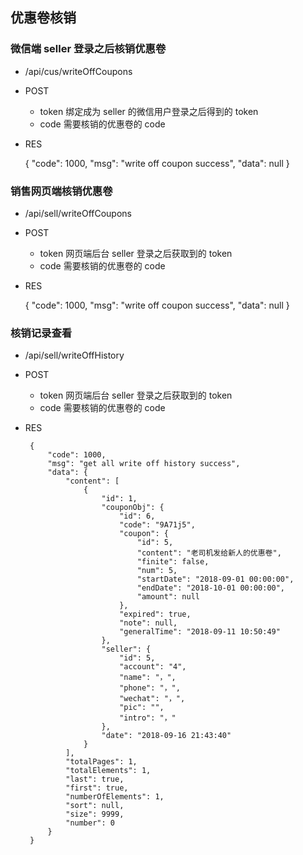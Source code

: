 ## 优惠卷核销
### 微信端 seller 登录之后核销优惠卷
 - /api/cus/writeOffCoupons
 - POST
    - token 绑定成为 seller 的微信用户登录之后得到的 token
    - code  需要核销的优惠卷的 code
 - RES
 
    {
        "code": 1000,
        "msg": "write off coupon success",
        "data": null
    }
    
###  销售网页端核销优惠卷
 - /api/sell/writeOffCoupons
 - POST
    - token 网页端后台 seller 登录之后获取到的 token
    - code  需要核销的优惠卷的 code
 - RES
 
    {
        "code": 1000,
        "msg": "write off coupon success",
        "data": null
    }
    
### 核销记录查看
 - /api/sell/writeOffHistory
 - POST
    - token 网页端后台 seller 登录之后获取到的 token
    - code  需要核销的优惠卷的 code
    
 - RES
 
        {
            "code": 1000,
            "msg": "get all write off history success",
            "data": {
                "content": [
                    {
                        "id": 1,
                        "couponObj": {
                            "id": 6,
                            "code": "9A71j5",
                            "coupon": {
                                "id": 5,
                                "content": "老司机发给新人的优惠卷",
                                "finite": false,
                                "num": 5,
                                "startDate": "2018-09-01 00:00:00",
                                "endDate": "2018-10-01 00:00:00",
                                "amount": null
                            },
                            "expired": true,
                            "note": null,
                            "generalTime": "2018-09-11 10:50:49"
                        },
                        "seller": {
                            "id": 5,
                            "account": "4",
                            "name": "，",
                            "phone": "，",
                            "wechat": "，",
                            "pic": "",
                            "intro": "，"
                        },
                        "date": "2018-09-16 21:43:40"
                    }
                ],
                "totalPages": 1,
                "totalElements": 1,
                "last": true,
                "first": true,
                "numberOfElements": 1,
                "sort": null,
                "size": 9999,
                "number": 0
            }
        }

